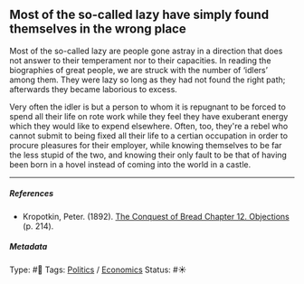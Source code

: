## Most of the so-called lazy have simply found themselves in the wrong place

Most of the so-called lazy are people gone astray in a direction that does not answer to their temperament nor to their capacities. In reading the biographies of great people, we are struck with the number of ‘idlers’ among them. They were lazy so long as they had not found the right path; afterwards they became laborious to excess. 

Very often the idler is but a person to whom it is repugnant to be forced to spend all their life on rote work while they feel they have exuberant energy which they would like to expend elsewhere. Often, too, they're a rebel who cannot submit to being fixed all their life to a certian occupation in order to procure pleasures for their employer, while knowing themselves to be far the less stupid of the two, and knowing their only fault to be that of having been born in a hovel instead of coming into the world in a castle.

---

##### References

* Kropotkin, Peter. (1892). [The Conquest of Bread Chapter 12. Objections](The%20Conquest%20of%20Bread%20Chapter%2012.%20Objections.md) (p. 214).

##### Metadata

Type: #🔴 
Tags: [Politics](Politics.md) / [Economics]() 
Status: #☀️ 
